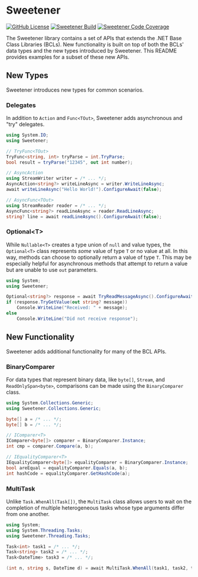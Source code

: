 # Sweetener
[![GitHub License](https://img.shields.io/github/license/wsugarman/sweetener?label=License)](https://github.com/wsugarman/sweetener/blob/main/LICENSE)
[![Sweetener Build](https://github.com/wsugarman/sweetener/actions/workflows/sweetener-ci.yml/badge.svg)](https://github.com/wsugarman/sweetener/actions/workflows/sweetener-ci.yml)
[![Sweetener Code Coverage](https://codecov.io/gh/wsugarman/sweetener/branch/main/graph/badge.svg?flag=Sweetener)](https://codecov.io/gh/wsugarman/sweetener)

The Sweetener library contains a set of APIs that extends the .NET Base Class Libraries (BCLs). New functionality is
built on top of both the BCLs' data types and the new types introduced by Sweetener. This README provides examples
for a subset of these new APIs.

## New Types
Sweetener introduces new types for common scenarios.

### Delegates
In addition to `Action` and `Func<TOut>`, Sweetener adds asynchronous and "try" delegates.

```csharp
using System.IO;
using Sweetener;

// TryFunc<TOut>
TryFunc<string, int> tryParse = int.TryParse;
bool result = tryParse("12345", out int number);

// AsyncAction
using StreamWriter writer = /* ... */;
AsyncAction<string?> writeLineAsync = writer.WriteLineAsync;
await writeLineAsync("Hello World!").ConfigureAwait(false);

// AsyncFunc<TOut>
using StreamReader reader = /* ... */;
AsyncFunc<string?> readLineAsync = reader.ReadLineAsync;
string? line = await readLineAsync().ConfigureAwait(false);
```

### Optional\<T>
While `Nullable<T>` creates a type union of `null` and value types, the `Optional<T>` class represents
*some* value of type `T` or no value at all. In this way, methods can choose to optionally return a value of type
`T`. This may be especially helpful for asynchronous methods that attempt to return a value but are unable to use
`out` parameters.

```csharp
using System;
using Sweetener;

Optional<string?> response = await TryReadMessageAsync().ConfigureAwait(false);
if (response.TryGetValue(out string? message))
    Console.WriteLine("Received: " + message);
else
    Console.WriteLine("Did not receive response");
```

## New Functionality
Sweetener adds additional functionality for many of the BCL APIs.

### BinaryComparer
For data types that represent binary data, like `byte[]`, `Stream`, and `ReadOnlySpan<byte>`, comparisons can be
made using the `BinaryComparer` class.

```csharp
using System.Collections.Generic;
using Sweetener.Collections.Generic;

byte[] a = /* ... */;
byte[] b = /* ... */;

// IComparer<T>
IComparer<byte[]> comparer = BinaryComparer.Instance;
int cmp = comparer.Compare(a, b);

// IEqualityComparer<T>
IEqualityComparer<byte[]> equalityComparer = BinaryComparer.Instance;
bool areEqual = equalityComparer.Equals(a, b);
int hashCode = equalityComparer.GetHashCode(a);
```

### MultiTask
Unlike `Task.WhenAll(Task[])`, the `MultiTask` class allows users to wait on the completion of multiple
heterogeneous tasks whose type arguments differ from one another.

```csharp
using System;
using System.Threading.Tasks;
using Sweetener.Threading.Tasks;

Task<int> task1 = /* ... */;
Task<string> task2 = /* ... */;
Task<DateTime> task3 = /* ... */;

(int n, string s, DateTime d) = await MultiTask.WhenAll(task1, task2, task3).ConfigureAwait(false);
```
